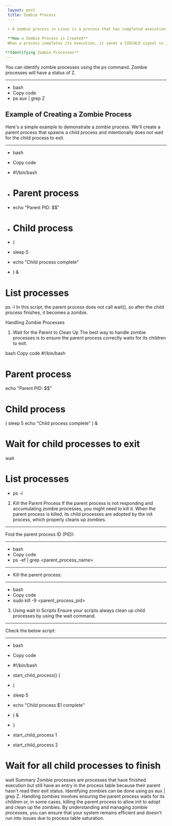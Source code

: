 ```yaml
---
 layout: post
 title: Zombie Process
 ---
   
 - A zombie process in Linux is a process that has completed execution but still has an entry in the process table. This happens because the process's parent hasn't read its exit status yet. Zombie processes can be problematic if they accumulate, as they consume process table entries, which are limited resources.

 **How a Zombie Process is Created**
 When a process completes its execution, it sends a SIGCHLD signal to its parent process. The parent process is supposed to read the exit status of the child process using the wait() system call. If the parent process does not call wait(), the child process remains in the zombie state.

**Identifying Zombie Processes**
---
```

 You can identify zombie processes using the ps command. Zombie processes will have a status of Z.

----

  - bash
  - Copy code
  - ps aux | grep Z


Example of Creating a Zombie Process
---
 Here's a simple example to demonstrate a zombie process. We'll create a parent process that spawns a child process and intentionally does not wait for the child process to exit.

---
 - bash
 - Copy code
 - #!/bin/bash

 - # Parent process
 - echo "Parent PID: $$"

 - # Child process
 - ( 
 - sleep 5
 - echo "Child process complete"
 - ) &

# List processes
ps -l
In this script, the parent process does not call wait(), so after the child process finishes, it becomes a zombie.

Handling Zombie Processes
1. Wait for the Parent to Clean Up
The best way to handle zombie processes is to ensure the parent process correctly waits for its children to exit.

bash
Copy code
#!/bin/bash

# Parent process
echo "Parent PID: $$"

# Child process
( 
  sleep 5
  echo "Child process complete"
) &


# Wait for child processes to exit
wait

# List processes
- ps -l

2. Kill the Parent Process
If the parent process is not responding and accumulating zombie processes, you might need to kill it. When the parent process is killed, its child processes are adopted by the init process, which properly cleans up zombies.

---
Find the parent process ID (PID):

---
 - bash
 - Copy code
 - ps -ef | grep <parent_process_name>
 
--- 
- Kill the parent process:

---

 - bash
 - Copy code
 - sudo kill -9 <parent_process_pid>


3. Using wait in Scripts
Ensure your scripts always clean up child processes by using the wait command.

---
  Check the below script:

---

 - bash
 - Copy code
 - #!/bin/bash

 - start_child_process() {
 - (
 -   sleep 5
 -   echo "Child process $1 complete"
 -  ) &
 -  }

 - start_child_process 1
 - start_child_process 2


# Wait for all child processes to finish
wait
Summary
Zombie processes are processes that have finished execution but still have an entry in the process table because their parent hasn't read their exit status.
Identifying zombies can be done using ps aux | grep Z.
Handling zombies involves ensuring the parent process waits for its children or, in some cases, killing the parent process to allow init to adopt and clean up the zombies.
By understanding and managing zombie processes, you can ensure that your system remains efficient and doesn't run into issues due to process table saturation.





 

  